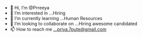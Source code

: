 - 👋 Hi, I’m @Prreeya
- 👀 I’m interested in ...Hiring
- 🌱 I’m currently learning ...Human Resources
- 💞️ I’m looking to collaborate on ...Hiring awesome candidated
- 📫 How to reach me ...priya.7pute@gmail.com

<!---
Prreeya/Prreeya is a ✨ special ✨ repository because its `README.md` (this file) appears on your GitHub profile.
You can click the Preview link to take a look at your changes.
--->
